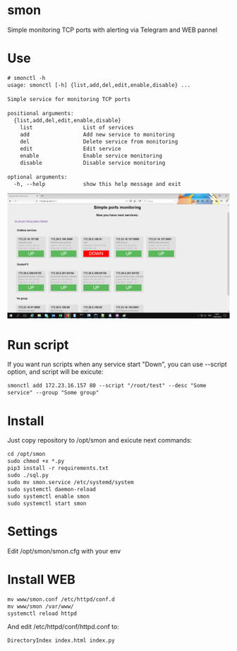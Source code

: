 # smon
Simple monitoring TCP ports with alerting via Telegram and WEB pannel

# Use

```
# smonctl -h
usage: smonctl [-h] {list,add,del,edit,enable,disable} ...

Simple service for monitoring TCP ports

positional arguments:
  {list,add,del,edit,enable,disable}
    list                List of services
    add                 Add new service to monitoring
    del                 Delete service from monitoring
    edit                Edit service
    enable              Enable service monitoring
    disable             Disable service monitoring

optional arguments:
  -h, --help            show this help message and exit
```
![alt text](www/smon/inc/smon.png "Webface")

# Run script

If you want run scripts when any service start "Down", you can use --script option, and script will be exicute:
```
smonctl add 172.23.16.157 80 --script "/root/test" --desc "Some service" --group "Some group"
```

# Install

Just copy repository to /opt/smon and exicute next commands:

```
cd /opt/smon
sudo chmod +x *.py
pip3 install -r requirements.txt
sudo ./sql.py
sudo mv smon.service /etc/systemd/system
sudo systemctl daemon-reload
sudo systemctl enable smon
sudo systemctl start smon
```

# Settings

Edit /opt/smon/smon.cfg with your env

# Install WEB

```
mv www/smon.conf /etc/httpd/conf.d
mv www/smon /var/www/
systemctl reload httpd
```

And edit /etc/httpd/conf/httpd.conf to:
```
DirectoryIndex index.html index.py
```

